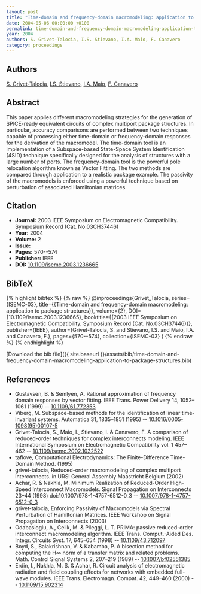 ```yaml
---
layout: post
title: "Time-domain and frequency-domain macromodeling: application to package structures"
date: 2004-05-06 00:00:00 +0100
permalink: time-domain-and-frequency-domain-macromodeling-application-to-package-structures
year: 2004
authors: S. Grivet-Talocia, I.S. Stievano, I.A. Maio, F. Canavero
category: proceedings
---
```

 
## Authors
[S. Grivet-Talocia](authors/stefano-grivet-talocia), [I.S. Stievano](authors/i-s-stievano), [I.A. Maio](authors/i-a-maio), [F. Canavero](authors/f-g-canavero)
 
## Abstract
This paper applies different macromodeling strategies for the generation of SPICE-ready equivalent circuits of complex multiport package structures. In particular, accuracy comparisons are performed between two techniques capable of processing either time-domain or frequency-domain responses for the derivation of the macromodel. The time-domain tool is an implementation of a Subspace-based State-Space System Identification (4SID) technique specifically designed for the analysis of structures with a large number of ports. The frequency-domain tool is the powerful pole relocation algorithm known as Vector Fitting. The two methods are compared through application to a realistic package example. The passivity of the macromodels is enforced using a powerful technique based on perturbation of associated Hamiltonian matrices.
 
## Citation
- **Journal:** 2003 IEEE Symposium on Electromagnetic Compatibility. Symposium Record (Cat. No.03CH37446)
- **Year:** 2004
- **Volume:** 2
- **Issue:** 
- **Pages:** 570--574
- **Publisher:** IEEE
- **DOI:** [10.1109/isemc.2003.1236665](https://doi.org/10.1109/isemc.2003.1236665)
 
## BibTeX
{% highlight bibtex %}
{% raw %}
@inproceedings{Grivet_Talocia,
  series={ISEMC-03},
  title={{Time-domain and frequency-domain macromodeling: application to package structures}},
  volume={2},
  DOI={10.1109/isemc.2003.1236665},
  booktitle={{2003 IEEE Symposium on Electromagnetic Compatibility. Symposium Record (Cat. No.03CH37446)}},
  publisher={IEEE},
  author={Grivet-Talocia, S. and Stievano, I.S. and Maio, I.A. and Canavero, F.},
  pages={570--574},
  collection={ISEMC-03}
}
{% endraw %}
{% endhighlight %}
 
[Download the bib file]({{ site.baseurl }}/assets/bib/time-domain-and-frequency-domain-macromodeling-application-to-package-structures.bib)
 
## References
- Gustavsen, B. & Semlyen, A. Rational approximation of frequency domain responses by vector fitting. IEEE Trans. Power Delivery 14, 1052–1061 (1999) -- [10.1109/61.772353](https://doi.org/10.1109/61.772353)
- Viberg, M. Subspace-based methods for the identification of linear time-invariant systems. Automatica 31, 1835–1851 (1995) -- [10.1016/0005-1098(95)00107-5](https://doi.org/10.1016/0005-1098(95)00107-5)
- Grivet-Talocia, S., Maio, I., Stievano, I. & Canavero, F. A comparison of reduced-order techniques for complex interconnects modeling. IEEE International Symposium on Electromagnetic Compatibility vol. 1 457–462 -- [10.1109/isemc.2002.1032522](https://doi.org/10.1109/isemc.2002.1032522)
- taflove, Computational Electrodynamics: The Finite-Difference Time-Domain Method. (1995)
- grivet-talocia, Reduced-order macromodeling of complex multiport interconnects. in URSI General Assembly Maastricht Belgium (2002)
- Achar, R. & Nakhla, M. Minimum Realization of Reduced-Order High-Speed Interconnect Macromodels. Signal Propagation on Interconnects 23–44 (1998) doi:10.1007/978-1-4757-6512-0_3 -- [10.1007/978-1-4757-6512-0_3](https://doi.org/10.1007/978-1-4757-6512-0_3)
- grivet-talocia, Enforcing Passivity of Macromodels via Spectral Perturbation of Hamiltonian Matrices. IEEE Workshop on Signal Propagation on Interconnects (2003)
- Odabasioglu, A., Celik, M. & Pileggi, L. T. PRIMA: passive reduced-order interconnect macromodeling algorithm. IEEE Trans. Comput.-Aided Des. Integr. Circuits Syst. 17, 645–654 (1998) -- [10.1109/43.712097](https://doi.org/10.1109/43.712097)
- Boyd, S., Balakrishnan, V. & Kabamba, P. A bisection method for computing the H∞ norm of a transfer matrix and related problems. Math. Control Signal Systems 2, 207–219 (1989) -- [10.1007/bf02551385](https://doi.org/10.1007/bf02551385)
- Erdin, I., Nakhla, M. S. & Achar, R. Circuit analysis of electromagnetic radiation and field coupling effects for networks with embedded full-wave modules. IEEE Trans. Electromagn. Compat. 42, 449–460 (2000) -- [10.1109/15.902314](https://doi.org/10.1109/15.902314)

